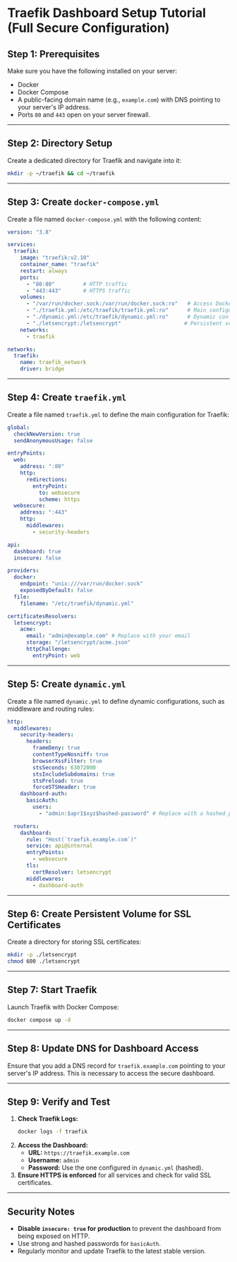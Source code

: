 # Traefik Dashboard Setup Tutorial (Full Secure Configuration)

## Step 1: Prerequisites
Make sure you have the following installed on your server:
- Docker
- Docker Compose
- A public-facing domain name (e.g., `example.com`) with DNS pointing to your server's IP address.
- Ports `80` and `443` open on your server firewall.

---

## Step 2: Directory Setup
Create a dedicated directory for Traefik and navigate into it:

```bash
mkdir -p ~/traefik && cd ~/traefik
```

---

## Step 3: Create `docker-compose.yml`
Create a file named `docker-compose.yml` with the following content:

```yaml
version: "3.8"

services:
  traefik:
    image: "traefik:v2.10"
    container_name: "traefik"
    restart: always
    ports:
      - "80:80"         # HTTP traffic
      - "443:443"       # HTTPS traffic
    volumes:
      - "/var/run/docker.sock:/var/run/docker.sock:ro"   # Access Docker for auto service discovery
      - "./traefik.yml:/etc/traefik/traefik.yml:ro"      # Main configuration file
      - "./dynamic.yml:/etc/traefik/dynamic.yml:ro"      # Dynamic configurations for routes and middlewares
      - "./letsencrypt:/letsencrypt"                    # Persistent volume for SSL certificates
    networks:
      - traefik

networks:
  traefik:
    name: traefik_network
    driver: bridge
```

---

## Step 4: Create `traefik.yml`
Create a file named `traefik.yml` to define the main configuration for Traefik:

```yaml
global:
  checkNewVersion: true
  sendAnonymousUsage: false

entryPoints:
  web:
    address: ":80"
    http:
      redirections:
        entryPoint:
          to: websecure
          scheme: https
  websecure:
    address: ":443"
    http:
      middlewares:
        - security-headers

api:
  dashboard: true
  insecure: false

providers:
  docker:
    endpoint: "unix:///var/run/docker.sock"
    exposedByDefault: false
  file:
    filename: "/etc/traefik/dynamic.yml"

certificatesResolvers:
  letsencrypt:
    acme:
      email: "admin@example.com" # Replace with your email
      storage: "/letsencrypt/acme.json"
      httpChallenge:
        entryPoint: web
```

---

## Step 5: Create `dynamic.yml`
Create a file named `dynamic.yml` to define dynamic configurations, such as middleware and routing rules:

```yaml
http:
  middlewares:
    security-headers:
      headers:
        frameDeny: true
        contentTypeNosniff: true
        browserXssFilter: true
        stsSeconds: 63072000
        stsIncludeSubdomains: true
        stsPreload: true
        forceSTSHeader: true
    dashboard-auth:
      basicAuth:
        users:
          - "admin:$apr1$xyz$hashed-password" # Replace with a hashed password

  routers:
    dashboard:
      rule: "Host(`traefik.example.com`)"
      service: api@internal
      entryPoints:
        - websecure
      tls:
        certResolver: letsencrypt
      middlewares:
        - dashboard-auth
```

---

## Step 6: Create Persistent Volume for SSL Certificates
Create a directory for storing SSL certificates:

```bash
mkdir -p ./letsencrypt
chmod 600 ./letsencrypt
```

---

## Step 7: Start Traefik
Launch Traefik with Docker Compose:

```bash
docker compose up -d
```

---

## Step 8: Update DNS for Dashboard Access
Ensure that you add a DNS record for `traefik.example.com` pointing to your server's IP address. This is necessary to access the secure dashboard.

---

## Step 9: Verify and Test
1. **Check Traefik Logs:**
   ```bash
   docker logs -f traefik
   ```
2. **Access the Dashboard:**
   - **URL:** `https://traefik.example.com`
   - **Username:** `admin`
   - **Password:** Use the one configured in `dynamic.yml` (hashed).
3. **Ensure HTTPS is enforced** for all services and check for valid SSL certificates.

---

## Security Notes
- **Disable `insecure: true` for production** to prevent the dashboard from being exposed on HTTP.
- Use strong and hashed passwords for `basicAuth`.
- Regularly monitor and update Traefik to the latest stable version.
